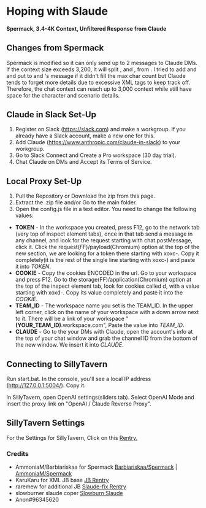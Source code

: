 # Hoping with Slaude
#### Spermack, 3.4-4K Context, Unfiltered Response from Claude
## Changes from Spermack
Spermack is modified so it can only send up to 2 messages to Claude DMs. If the context size exceeds 3,200, It will split <char>, and <scenario>, from <chat>. I tried to add <chat1> and <chat2> and put <chat1> to <char> and <scenario>'s message if it didn't fill the max char count but Claude tends to forget more details due to excessive XML tags to keep track off. Therefore, the chat context can reach up to 3,000 context while still have space for the character and scenario details.


## Claude in Slack Set-Up
1. Register on Slack (https://slack.com) and make a workgroup. If you already have a Slack account, make a new one for this.
2. Add Claude (https://www.anthropic.com/claude-in-slack) to your workgroup.
3. Go to Slack Connect and Create a Pro workspace (30 day trial).
4. Chat Claude on DMs and Accept its Terms of Service.

## Local Proxy Set-Up
1. Pull the Repository or Download the zip from this page.
2. Extract the .zip file and/or Go to the main folder.
3. Open the config.js file in a text editor. You need to change the following values:
- **TOKEN** - In the workspace you created, press F12, go to the network tab (very top of inspect element tabs), once in that tab send a message in any channel, and look for the request starting with chat.postMessage, click it. Click the request(FF)/payload(Chromium) option at the top of the new section, we are looking for a token there starting with xoxc-. Copy it completely(it is the rest of the single line starting with xoxc-) and paste it into *TOKEN*.
- **COOKIE** - Copy the cookies ENCODED in the url. Go to your workspace and press F12. Go to the storage(FF)/application(Chromium) option at the top of the inspect element tab, look for cookies called d, with a value starting with xoxd-. Copy its value completely and paste it into the *COOKIE*.
- **TEAM_ID** - The workspace name you set is the TEAM_ID. In the upper left corner, click on the name of your workspace with a down arrow next to it. There will be a link of your workspace "**(YOUR_TEAM_ID)**.workspace.com", Paste the value into *TEAM_ID*.
- **CLAUDE** - Go to the your DMs with Claude, open the account's info at the top of your chat window and grab the channel ID from the bottom of the new window. We insert it into *CLAUDE*.


## Connecting to SillyTavern
Run start.bat. In the console, you'll see a local IP address (http://127.0.0.1:5004/). Copy it.

In SillyTavern, open OpenAI settings(sliders tab). Select OpenAI Mode and insert the proxy link on "OpenAI / Claude Reverse Proxy".

## SillyTavern Settings
For the Settings for SillyTavern, Click on this [Rentry.](https://rentry.org/slaudehope)

### Credits
- AmmoniaM/Barbiariskaa for Spermack [Barbiariskaa/Spermack](https://github.com/Barbariskaa/Spermack) | [AmmoniaM/Spermack](https://github.com/AmmoniaM/Spermack)
- KaruKaru for XML JB base [JB Rentry](https://rentry.org/karukarubagofgoodies)
- raremew for additional JB [Slaude-fix Rentry](https://rentry.org/znxuz)
- slowburner slaude coper [Slowburn Slaude](rentry.org/hn3bd)
- Anon#96345620